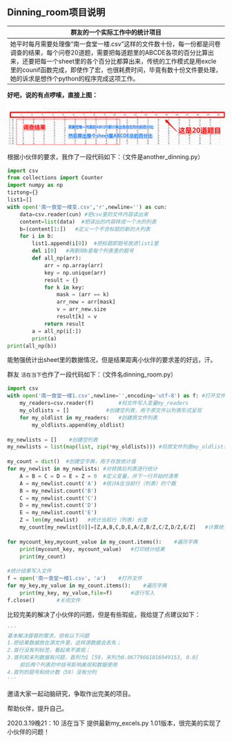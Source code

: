 ## Dinning_room项目说明

| 群友的一个实际工作中的统计项目                               |
| ------------------------------------------------------------ |
| 她平时每月需要处理像“南一食堂一楼.csv”这样的文件数十份，每一份都是问卷调查的结果，每个问卷20道题，需要把每道题里的ABCDE各项的百分比算出来，还要把每一个sheet里的各个百分比都算出来，传统的工作模式是用excle里的counif函数完成，即使作了宏，也很耗费时间，毕竟有数十份文件要处理，她的诉求是想作个python的程序完成这项工作。 |

**好吧，说的有点啰嗦，直接上图：**

![](csv.png)

根据小伙伴的要求，我作了一段代码如下：（文件是another_dinning.py）

```python
import csv
from collections import Counter
import numpy as np
tiztong={}
list1=[]
with open('南一食堂一楼变.csv','r',newline='') as cun:
    data=csv.reader(cun) #把csv里的文件内容读出来
    content=list(data)  #把读出的内容转成一个大的列表
    b=(content[1:])   #定义一个不含标题的新的大列表
    for i in b:
        list1.append(i[0])  #把标题即题号放进list1里
        del i[0]   #再删除b里每个列表里的题号
        def all_np(arr):
            arr = np.array(arr)
            key = np.unique(arr)
            result = {}
            for k in key:
                mask = (arr == k)
                arr_new = arr[mask]
                v = arr_new.size
                result[k] = v
            return result
        a = all_np(i[:])
        print(a)
print(all_np(b))
```

能勉强统计出sheet里的数据情况，但是结果距离小伙伴的要求差的好远，汗。

群友 `活在当下`也作了一段代码如下：（文件名dinning_room.py）

```py
import csv
with open('南一食堂一楼1.csv',newline='',encoding='utf-8') as f: #打开文件
    my_readers=csv.reader(f)        #将文件写入变量my_readers
    my_oldlists = []            #创建空列表，用于原文件以列表形式呈现
    for my_oldlist in my_readers:   #创建原文件列表
        my_oldlists.append(my_oldlist)

my_newlists = []    #创建空列表
my_newlists = list(map(list, zip(*my_oldlists))) #将原文件列表my_oldlist行列转换成新列表my_newlist

my_count = dict()  #创建空字典，用于存放统计值
for my_newlist in my_newlists: #对转换后列表逐行统计
    A = B = C = D = E = Z = 0  #定义变量，并下一行开始时清零
    A = my_newlist.count('A')  #统计A在当前行（列表）的个数
    B = my_newlist.count('B')
    C = my_newlist.count('C')
    D = my_newlist.count('D')
    E = my_newlist.count('E')
    Z = len(my_newlist)   #统计当前行（列表）长度
    my_count[my_newlist[0]]=[Z,A,B,C,D,E,A/Z,B/Z,C/Z,D/Z,E/Z]   #计算统计值，并赋值结字典my_count

for mycount_key,mycount_value in my_count.items():    #遍历字典
    print(mycount_key, mycount_value)   #打印统计结果
    print(my_count)

#统计结果写入文件
f = open('南一食堂一楼1.csv', 'a')    #打开文件
for my_key,my_value in my_count.items():    #遍历字典
    print(my_key, my_value,file=f)      #逐行写入
f.close()       #关闭文件
```

比较完美的解决了小伙伴的问题，但是有些瑕疵，我给提了点建议如下：

```py
'''
基本解决蓉蓉的需求，但有以下问题
1.把结果数据放在源文件里，这样源数据会丢失；
2.首行没有列标签，看起来不直观；
3.首列和末列数据有问题，首列为1 [59，末列为0.06779661016949153, 0.0]
    前后两个列表的中括号影响美观和数据使用
4.首列的题号和统计数（59）没有分列
'''
```

邀请大家一起动脑研究，争取作出完美的项目。

帮助伙伴，提升自己。

2020.3.19晚21：10 活在当下 提供最新my_excels.py 1.01版本，很完美的实现了小伙伴的问题！

